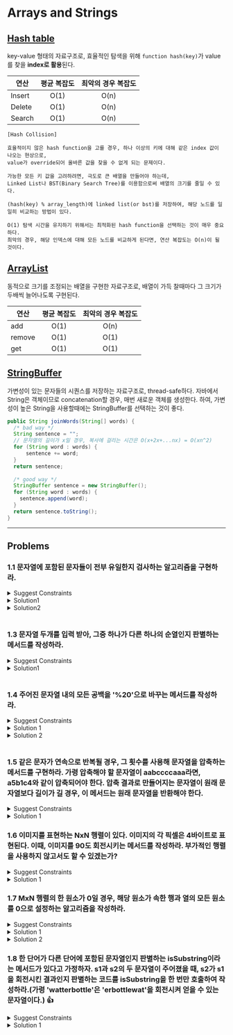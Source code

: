 # Arrays and Strings

## [Hash table](https://en.wikipedia.org/wiki/Hash_table)
key-value 형태의 자료구조로, 효율적인 탐색을 위해 `function hash(key)`가 value를 찾을 **index로 활용**된다.

| 연산 |  평균 복잡도 | 최악의 경우 복잡도 |
|----------|:-------------:|:------:|
| Insert |  O(1) | O(n) |
| Delete |  O(1) | O(n) |
| Search |  O(1) | O(n) |

```
[Hash Collision]

효율적이지 않은 hash function을 고를 경우, 하나 이상의 키에 대해 같은 index 값이 나오는 현상으로, 
value가 override되어 올바른 값을 찾을 수 없게 되는 문제이다.

가능한 모든 키 값을 고려하려면, 극도로 큰 배열을 만들어야 하는데, 
Linked List나 BST(Binary Search Tree)를 이용함으로써 배열의 크기를 줄일 수 있다.

(hash(key) % array_length)에 linked list(or bst)를 저장하여, 해당 노드를 일일히 비교하는 방법이 있다.

O(1) 탐색 시간을 유지하기 위해서는 최적화된 hash function을 선택하는 것이 매우 중요하다. 
최악의 경우, 해당 인덱스에 대해 모든 노드를 비교하게 된다면, 연산 복잡도는 O(n)이 될 것이다.
```


## [ArrayList](https://docs.oracle.com/javase/8/docs/api/java/util/ArrayList.html)
동적으로 크기를 조정되는 배열을 구현한 자료구조로, 배열이 가득 찰때마다 그 크기가 두배씩 늘어나도록 구현된다.

| 연산 |  평균 복잡도 | 최악의 경우 복잡도 |
|----------|:-------------:|:------:|
| add |  O(1) | O(n) |
| remove |  O(1) | O(1) |
| get |  O(1) | O(1) |


## [StringBuffer](https://docs.oracle.com/javase/7/docs/api/java/lang/StringBuffer.html)
가변성이 있는 문자들의 시퀀스를 저장하는 자료구조로, thread-safe하다.
자바에서 String은 객체이므로 concatenation할 경우, 매번 새로운 객체를 생성한다.  하여, 가변성이 높은 String을 사용할때에는 StringBuffer를 선택하는 것이 좋다.
```java
public String joinWords(String[] words) {
  /* bad way */
  String sentence = "";
  // 문자열의 길이가 x일 경우, 복사에 걸리는 시간은 O(x+2x+...nx) = O(xn^2)
  for (String word : words) {
      sentence += word;
  }
  return sentence;
  
  /* good way */
  StringBuffer sentence = new StringBuffer();
  for (String word : words) {
    sentence.append(word);
  }
  return sentence.toString();
}
```

---------------------------
## Problems
### 1.1 문자열에 포함된 문자들이 전부 유일한지 검사하는 알고리즘을 구현하라.
<details>
  <summary>Suggest Constraints</summary>
  
> 인풋의 제약조건은 영소문자이다.
</details>
<details>
 <summary>Solution1</summary>
26개 characters의 출현 여부를 담은 배열을 이용한다.
  
```java
boolean isUnique(char[] input) {
  if (input.length > 26) { return false; }
  boolean[] chars = new boolean[26];
  for(char c : input) {
    int index = c - 'a';
    if(chars[index]) {
      return false;
    }
    chars[index] = true;
  }
  return true;
}
```
| category | complexity |
|----------|:-----:|
|space |O(1)|
|time |O(n)|
</details>
<details>
 <summary>Solution2</summary>
비트연산을 이용한다.
  
```java
boolean isUnique(char[] input) {
  if (input.length > 26) { return false; }
  int checker = 0;
  for(char c : input) {
    int val = c - 'a';
    if ((checker & (1 << val)) > 0) {
      return false;
    }
    checker |= (1 << val);
  }
  return true;
}
```
| category | complexity |
|----------|:-----:|
|space |O(1)|
|time |O(n)|
</details>
<br/>

### 1.3 문자열 두개를 입력 받아, 그중 하나가 다른 하나의 순열인지 판별하는 메서드를 작성하라.
<details>
  <summary>Suggest Constraints</summary>
  
> 인풋의 제약조건은 영소문자이다.
</details>
<details>
 <summary>Solution1</summary>
  26개 characters의 출현 갯수를 담은 배열을 이용한다.
  두 인풋의 길이가 같을 경우, 한 문자의 갯수가 많으면 반드시 다른 한 문자의 갯수가 적다는 논리를 이용한다.

```java
boolean isPermutation(char[] s1, char[] s2) {
  if (s1.legnth != s2.length) { return false; }
  int[] chars = new int[26];
  for(char c1 : s1) {
    chars[c1-'a'] += 1;
  }
  for(char c2 : s2) {
    char[c2-'a'] -= 1;
    if (char[c2-'a'] < 0) {
      return false;
    }
  }
  return true;
}
```
| category | complexity |
|----------|:-----:|
|space |O(1)|
|time |O(n)|
</details>
<br/>

### 1.4 주어진 문자열 내의 모든 공백을 '%20'으로 바꾸는 메서드를 작성하라.
<details>
  <summary>Suggest Constraints</summary> 
  
> 문자열 끝에 추가로 필요한 문자들을 더할 수 있는 충분한 공간이 있다고 가정한다.<br/>
> 공백을 포함한 문자열의 길이도 인자로 주어진다고 가정한다.
</details>
<details>
  <summary>Solution 1</summary>
  
 ```java
String replaceBlank(char[] str, int length) {
  StringBuffer sb = new StringBuffer();
  for(char c : str) {
    String newVal = ' '.equals?(c) ? "%20" : String.valueOf(c);
    sb.append(newVal);
  }
  return sb.toString();
}
```
| category | complexity |
|----------|:-----:|
|space |O(n)|
|time |O(n)|
</details>
<details>
  <summary>Solution 2</summary>
  추가적인 자료구조를 사용하지 않고 풀어보자.
  
```java
String replaceBlank(char[] str, int length) {
  int blankCnt = 0;
  int ep = -1;
  // 1. 치환해야 할 공백 갯수를 구한다.
  for(int i = 0; i < length; ++i) {
    char c = str[i];
    if(' ' == c) {
      if(2 * blankCnt == length - i) {
        ep = i - 1;
        break;
      }
      ++blankCnt;
    }
  }
  // 2. 마지막 치환 공백을 만나면 치환을 시작하자.
  for(int j = ep; j >= 0; --j) {
    if(' ' == str[j]) {
      int point = j + 2 * --blankCnt;
      str[point+2] = '%';
      str[point+1] = '0';
      str[point]   = '2';
    }
    else {
      str[j + 2 * blankCnt] = str[j];
    }
  }
  return String.valueOf(str);
}
```
| category | complexity |
|----------|:-----:|
|space |O(1)|
|time |O(n)|
</details>
<br/>

### 1.5 같은 문자가 연속으로 반복될 경우, 그 횟수를 사용해 문자열을 압축하는 메서드를 구현하라. 가령 압축해야 할 문자열이 aabccccaaa라면, a5b1c4와 같이 압축되어야 한다. 압축 결과로 만들어지는 문자열이 원래 문자열보다 길이가 길 경우, 이 메서드는 원래 문자열을 반환해야 한다.
<details>
  <summary>Suggest Constraints</summary> 
  
> 문자열의 구성은 영소문자로 가정한다.
</details>
<details>
  <summary>Solution 1</summary>
  
 ```java
String compress(char[] str) {
  StringBuffer sb = new StringBuffer();
  int[] chars = new int[26];
  for(char c : str) {
    chars[c-'a'] += 1;
  }
  
  int alphabetCnt = 0;
  for(int i = 0; i < 26; ++i) {
    char alphabet = (char)('a'+i);
    int count = chars[i];
    if (count > 0) {
      ++alphabetCnt;
      sb.append(alphabet);
      sb.append(count);
    }
  }
  return alphabetCnt * 2 > str.length ? String.valueOf(str) : sb.toString();
}
```
| category | complexity |
|----------|:-----:|
|space |O(n)|
|time |O(n)|
</details>

### 1.6 이미지를 표현하는 NxN 행렬이 있다. 이미지의 각 픽셀은 4바이트로 표현된다. 이때, 이미지를 90도 회전시키는 메서드를 작성하라. 부가적인 행렬을 사용하지 않고서도 할 수 있겠는가?
<details>
  <summary>Suggest Constraints</summary> 
  
> 4바이트이므로, int[][]를 인풋으로 취급한다.
</details>
<details>
  <summary>Solution 1</summary>
  
이미지의 각 픽셀이 4바이트라는 것은, 하나의 셀을 int type으로 표현 가능 하다는 것으로 해석할 수 있다.<br/>
행렬의 outer layer 부터 회전 시키면 부가적인 행렬을 사용하지 않아도 된다.<br/>
d를 depth라고 할 때, 0 <= d <= n/2 이며, img[d][d]~img[d][n-d-1]를 회전시키면 된다.<br/>

```
ex)
[ 1, 2, 3 ]    [ 7, 4, 1 ]
[ 4, 5 ,6 ] -> [ 8, 5, 2 ]
[ 7, 8, 9 ]    [ 9, 6, 3 ]
1. img[0][0] -> img[0][2] -> img[2][2] -> img[2][0]
2. img[0][1] -> img[1][2] -> img[2][1] -> img[1][0]
```
  
 ```java
int[][] rotate(int[][] img) {
  final int N = img.length;
  for(int d = 0; d < N/2; ++d) {  // d means depth
    for(int i = d; i < N-d-1; ++i) {
      int tmp = img[d][i];
      img[d][i] = img[N-i-1][d];          // left -> top
      img[N-i-1][d] = img[N-d-1][N-i-1];  // bottom -> left
      img[N-d-1][N-i-1] = img[i][N-d-1];  // right -> bottom
      img[i][N-d-1] = tmp;                // top -> right
    }
  }
  return img;
}
```
| category | complexity |
|----------|:-----:|
|space |O(1)|
|time |O(n^2)|
</details>

### 1.7 MxN 행렬의 한 원소가 0일 경우, 해당 원소가 속한 행과 열의 모든 원소를 0으로 설정하는 알고리즘을 작성하라.
<details>
  <summary>Suggest Constraints</summary> 
  
> 행렬을 구성하는 것은 정수로 한정한다.
</details>
<details>
  <summary>Solution 1</summary>
  
  행렬을 순차적으로 순회하며 0이 발견되는 경우, 해당 열과 행의 index를 저장해둔다.
  index를 담고있는 배열을 순회하며 행/열을 0으로 만든다.
 
 ```java
int[][] bomb(int[][] matrix, final int M, final int N) {
  Set<Integer> rowIndices = new HashSet<Integer>();
  Set<Integer> colIndices = new HashSet<Integer>();
  for(int i = 0; i < M; ++i) {
    for(int j = 0; j < N; ++j) {
      if (matrix[i][j] == 0) {
        rowIndices.add(i);
        colIndices.add(j);
      }
    }
  }
  rowIndices.forEach(r -> {
    for(int k = 0; k < N; ++k) {
      matrix[r][k] = 0;
    }
  });
  colIndices.forEach(c -> {
    for(int l = 0; l < M; ++l) {
      matrix[l][c] = 0;
    }
  });
  return matrix;
}
```
| category | complexity |
|----------|:-----:|
|space |O(M+N) (for HashSet)|
|time |O(n^2)|
</details>

<details>
  <summary>Solution 2</summary>
  
Solution 1의 경우, rowIndices.forEach에 의해 0으로 바뀐 원소라 해도, colIndices.forEach를 실행하면서 다시 한번 바뀔 수 있다. 조금 더 반복을 줄여볼 수는 없을까?

 ```java
int[][] bomb(int[][] matrix, final int M, final int N) {
  boolean[] rows = new boolean[M];
  boolean[] cols = new boolean[N];
  for(int i = 0; i < M; ++i) {
    for(int j = 0; j < N; ++j) {
      if (matrix[i][j] == 0) {
        rows[i] = true;
        cols[j] = true;
      }
    }
  }
  
  for(int i2 = 0; i2 < M; ++i2) {
    for(int j2 = 0; j2 < N; ++j2) {
      if (rows[i2] || cols[i2]) {
        matrix[i2][j2] = 0;
      }
    }
  }
  return matrix;
}
```
| category | complexity |
|----------|:-----:|
|space |O(M+N)|
|time |O(n^2)|
</details>

### 1.8 한 단어가 다른 단어에 포함된 문자열인지 판별하는 isSubstring이라는 메서드가 있다고 가정하자. s1과 s2의 두 문자열이 주어졌을 때, s2가 s1을 회전시킨 결과인지 판별하는 코드를 isSubstring을 한 번만 호출하여 작성하라.(가령 'watterbottle'은 'erbottlewat'을 회전시켜 얻을 수 있는 문자열이다.) :thumbsup:

<details>
  <summary>Suggest Constraints</summary> 
  
> `isSubstring(str1, str2)` 는 `str1`이 `str2`의 substring인지 반환하는 메서드로 정의한다.
</details>
<details>
  <summary>Solution 1</summary>
  회전 시킨 문자열을 두번 붙이면, 그 중 원 문자열이 있을 것이다.<br/>
  
  예를 들어보면, ` "erbottlewat"+"erbottlewat" = "er(bottlewater)bottlewat" // contains "bottlewater" `

```java
boolean isRotated(String s1, String s2) {
  return (s1.length() == s2.length()) ? isSubstring(s2+s2, s1) : false;
}
```
| category | complexity |
|----------|:-----:|
|space |O(1)|
|time |O(n) (n은 문자열 s1의 길이라고 할 때)|
</details>
